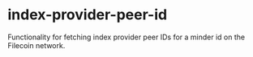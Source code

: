 # index-provider-peer-id

Functionality for fetching index provider peer IDs for a minder id on the Filecoin network.
